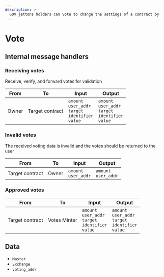 ```yaml
---
description: >-
  GOV jettons holders can vote to change the settings of a contract by locking their GOV jettons.
---
```


# Vote

## Internal message handlers

### Receiving votes

Receive, verify, and forward votes for validation

| From  | To              | Input                                                              | Output                                                             |
|-------|-----------------|--------------------------------------------------------------------|--------------------------------------------------------------------|
| Owner | Target contract | `amount`<br/>`user_addr`<br/>`target`<br/>`identifier`<br/>`value` | `amount`<br/>`user_addr`<br/>`target`<br/>`identifier`<br/>`value` |

### Invalid votes

The received voting data is invalid and the votes should be returned to the user

| From            | To    | Input                    | Output                   |
|-----------------|-------|--------------------------|--------------------------|
| Target contract | Owner | `amount`<br/>`user_addr` | `amount`<br/>`user_addr` |

### Approved votes

| From            | To              | Input                                                              | Output                                                             |
|-----------------|-----------------|--------------------------------------------------------------------|--------------------------------------------------------------------|
| Target contract | Votes Minter    | `amount`<br/>`user_addr`<br/>`target`<br/>`identifier`<br/>`value` | `amount`<br/>`user_addr`<br/>`target`<br/>`identifier`<br/>`value` |

## Data

- `Master`
- `Exchange`
- `voting_addr`
